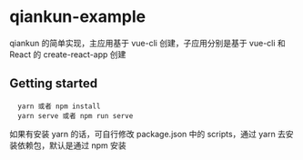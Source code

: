 # qiankun-example
qiankun 的简单实现，主应用基于 vue-cli 创建，子应用分别是基于 vue-cli 和 React 的 create-react-app 创建

## Getting started
```
  yarn 或者 npm install
  yarn serve 或者 npm run serve
```
如果有安装 yarn 的话，可自行修改 package.json 中的 scripts，通过 yarn 去安装依赖包，默认是通过 npm 安装
